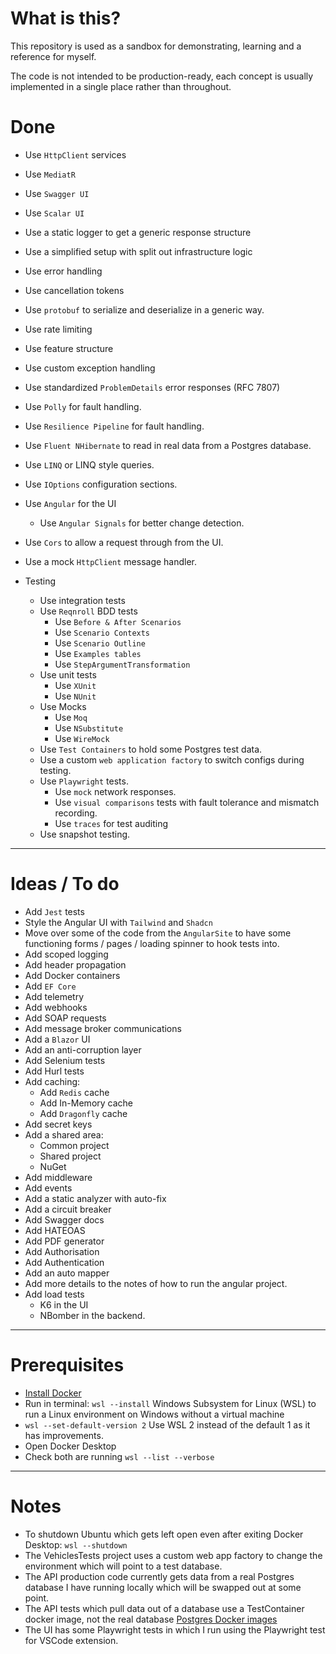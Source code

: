 # **What is this?**
This repository is used as a sandbox for demonstrating, learning and a reference for myself. 

The code is not intended to be production-ready, each concept is usually implemented in a single place rather than throughout.

# **Done**
- Use `HttpClient` services
- Use `MediatR`
- Use `Swagger UI`
- Use `Scalar UI`
- Use a static logger to get a generic response structure
- Use a simplified setup with split out infrastructure logic
- Use error handling
- Use cancellation tokens
- Use `protobuf` to serialize and deserialize in a generic way. 
- Use rate limiting
- Use feature structure
- Use custom exception handling
- Use standardized `ProblemDetails` error responses (RFC 7807)
- Use `Polly` for fault handling.
- Use `Resilience Pipeline` for fault handling. 
- Use `Fluent NHibernate` to read in real data from a Postgres database.
- Use `LINQ` or LINQ style queries.
- Use `IOptions` configuration sections.
- Use `Angular` for the UI
  - Use `Angular Signals` for better change detection.
- Use `Cors` to allow a request through from the UI.
- Use a mock `HttpClient` message handler.

- Testing
  - Use integration tests
  - Use `Reqnroll` BDD tests
    - Use `Before & After Scenarios`
    - Use `Scenario Contexts`
    - Use `Scenario Outline`
    - Use `Examples tables`
    - Use `StepArgumentTransformation`
  - Use unit tests
    - Use `XUnit`
    - Use `NUnit`
  - Use Mocks
    - Use `Moq`
    - Use `NSubstitute`
    - Use `WireMock`
  - Use `Test Containers` to hold some Postgres test data.
  - Use a custom `web application factory` to switch configs during testing.
  - Use `Playwright` tests.
    - Use `mock` network responses.
    - Use `visual comparisons` tests with fault tolerance and mismatch recording.
    - Use `traces` for test auditing
  - Use snapshot testing.
---
# **Ideas / To do**
- Add `Jest` tests
- Style the Angular UI with `Tailwind` and `Shadcn`
- Move over some of the code from the `AngularSite` to have some functioning forms / pages / loading spinner to hook tests into.
- Add scoped logging
- Add header propagation
- Add Docker containers
- Add `EF Core`
- Add telemetry
- Add webhooks
- Add SOAP requests
- Add message broker communications
- Add a `Blazor` UI
- Add an anti-corruption layer
- Add Selenium tests
- Add Hurl tests
- Add caching:
  - Add `Redis` cache
  - Add In-Memory cache
  - Add `Dragonfly` cache
- Add secret keys
- Add a shared area:
  - Common project
  - Shared project
  - NuGet
- Add middleware
- Add events
- Add a static analyzer with auto-fix
- Add a circuit breaker
- Add Swagger docs
- Add HATEOAS
- Add PDF generator
- Add Authorisation
- Add Authentication
- Add an auto mapper
- Add more details to the notes of how to run the angular project.
- Add load tests
  - K6 in the UI
  - NBomber in the backend.
---

# **Prerequisites**
- [Install Docker](https://docs.docker.com/desktop/setup/install/windows-install/)
- Run in terminal: ```wsl --install``` Windows Subsystem for Linux (WSL) to run a Linux environment on Windows without a virtual machine
- ```wsl --set-default-version 2``` Use WSL 2 instead of the default 1 as it has improvements.
- Open Docker Desktop
- Check both are running ```wsl --list --verbose```
---

# **Notes**
- To shutdown Ubuntu which gets left open even after exiting Docker Desktop: ```wsl --shutdown```
- The VehiclesTests project uses a custom web app factory to change the environment which will point to a test database.
- The API production code currently gets data from a real Postgres database I have running locally which will be swapped out at some point.
- The API tests which pull data out of a database use a TestContainer docker image, not the real database [Postgres Docker images](https://hub.docker.com/_/postgres)
- The UI has some Playwright tests in which I run using the Playwright test for VSCode extension.
